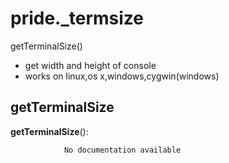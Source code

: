 pride._termsize
==============

 getTerminalSize()
 - get width and height of console
 - works on linux,os x,windows,cygwin(windows)


getTerminalSize
--------------

**getTerminalSize**():

				No documentation available
